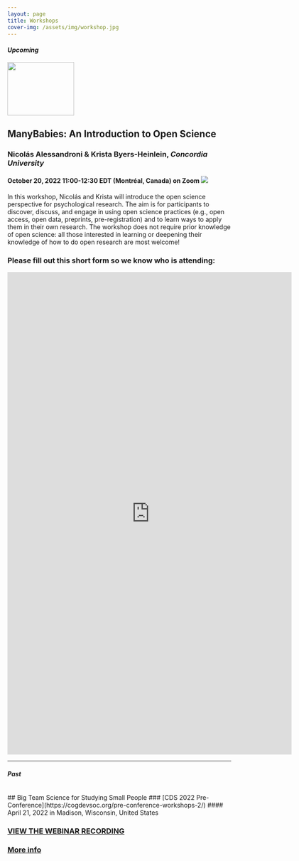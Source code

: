 ```yaml
---
layout: page
title: Workshops
cover-img: /assets/img/workshop.jpg
---
```


#### *Upcoming*

<img border="0" src="https://www.cos.io/hs-fs/hubfs/badges_stacked.original.png?width=834&name=badges_stacked.original.png" width="150" height="120" align="center">

## ManyBabies: An Introduction to Open Science
### Nicolás Alessandroni & Krista Byers-Heinlein, *Concordia University*
#### October 20, 2022 11:00-12:30 EDT (Montréal, Canada) on Zoom  <a target="_blank" href="https://calendar.google.com/event?action=TEMPLATE&amp;tmeid=NTZnbmFvOWhlbnM3dW5udThxZjkyZGQyMTYgbWFueWJhYmllcy5kaXJlY3RvckBt&amp;tmsrc=manybabies.director%40gmail.com"><img border="0" src="https://www.google.com/calendar/images/ext/gc_button1_en.gif"></a>

In this workshop, Nicolás and Krista will introduce the open science perspective for psychological research. The aim is for participants to discover, discuss, and engage in using open science practices (e.g., open access, open data, preprints, pre-registration) and to learn ways to apply them in their own research. The workshop does not require prior knowledge of open science: all those interested in learning or deepening their knowledge of how to do open research are most welcome! 

### Please fill out this short form so we know who is attending:  
<iframe src="https://docs.google.com/forms/d/e/1FAIpQLSdmaaJJdoo3-pgEFGkmxqdenuAEdrz5xkOfsjROnUy9sDKEFA/viewform?embedded=true" width="640" height="1085" frameborder="0" marginheight="0" marginwidth="0">Loading…</iframe>

<br>

***

#### *Past* 
<br>
## Big Team Science for Studying Small People
### [CDS 2022 Pre-Conference](https://cogdevsoc.org/pre-conference-workshops-2/) 
#### April 21, 2022 in Madison, Wisconsin, United States

### [VIEW THE WEBINAR RECORDING](https://stanford.zoom.us/rec/share/pQXzvhH5PbZwSLdObTd5JQiRWpU4JLy7oYVRRjIoTt219NKv45QW1NPwIe3TIcJT.u9zqXW9NCpBYsRP1)

### [More info]({{site.baseurl}}/2022-04-21-CDSpreconference/)
